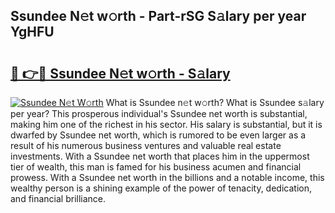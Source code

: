 ## Ssundee N𝚎t w𝚘rth - Part-rSG S𝚊lary per year YgHFU

# <h2><a href="http://gc00s2.nevu.top/?p=Ssundee">🔗 👉🔴 Ssundee N𝚎t w𝚘rth - S𝚊lary</a></h2>

[![Ssundee N𝚎t W𝚘rth](https://i.imgur.com/EBH3L9S.jpeg)](http://gc00s2.nevu.top/?p=Ssundee)
What is Ssundee n𝚎t w𝚘rth? What is Ssundee s𝚊lary per year?
This prosperous individual's Ssundee net worth is substantial, making him one of the richest in his sector. His salary is substantial, but it is dwarfed by Ssundee net worth, which is rumored to be even larger as a result of his numerous business ventures and valuable real estate investments. With a Ssundee net worth that places him in the uppermost tier of wealth, this man is famed for his business acumen and financial prowess. With a Ssundee net worth in the billions and a notable income, this wealthy person is a shining example of the power of tenacity, dedication, and financial brilliance.
